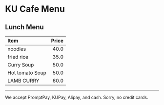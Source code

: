 # KU Cafe Menu


## Lunch Menu

| Item                                   | Price |
|:---------------------------------------|------:|
| noodles                                | 40.0  |
| fried rice                             | 35.0  |
| Curry Soup                             | 50.0  |
| Hot tomato Soup                        | 50.0  |
| LAMB CURRY                             | 60.0  |


---

We accept PromptPay, KUPay, Alipay, and cash. Sorry, no credit cards.
